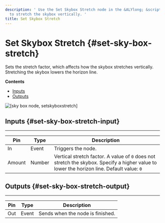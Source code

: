 ```yaml
---
description: ' Use the Set Skybox Stretch node in the &ALYlong; &script-canvas; editor
  to stretch the skybox vertically. '
title: Set Skybox Stretch
---
```

# Set Skybox Stretch {#set-sky-box-stretch}

Sets the stretch factor, which affects how the skybox stretches vertically\. Stretching the skybox lowers the horizon line\.

**Contents**
+ [Inputs](#set-sky-box-stretch-input)
+ [Outputs](#set-sky-box-stretch-output)

![\[sky box node, setskyboxstretch\]](/images/userguide/scripting/script-canvas/scriptcanvasnodes/environment-set-skybox-stretch.png)

## Inputs {#set-sky-box-stretch-input}


****

| Pin | Type | Description |
| --- | --- | --- |
| In | Event | Triggers the node\. |
| Amount | Number |  Vertical stretch factor\.  A value of `0` does not stretch the skybox\. Specify a higher value to lower the horizon line\. Default value: `0`  |

## Outputs {#set-sky-box-stretch-output}


****

| Pin | Type | Description |
| --- | --- | --- |
| Out | Event | Sends when the node is finished\. |